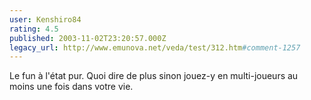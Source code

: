 ```yaml
---
user: Kenshiro84
rating: 4.5
published: 2003-11-02T23:20:57.000Z
legacy_url: http://www.emunova.net/veda/test/312.htm#comment-1257
---
```

Le fun à l'état pur.
Quoi dire de plus sinon jouez-y en multi-joueurs au moins une fois dans votre vie.